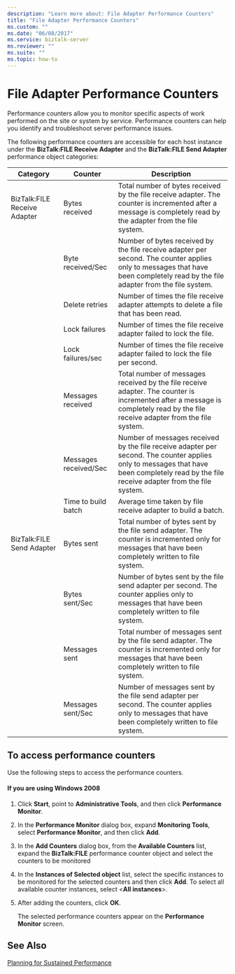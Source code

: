 ```yaml
---
description: "Learn more about: File Adapter Performance Counters"
title: "File Adapter Performance Counters"
ms.custom: ""
ms.date: "06/08/2017"
ms.service: biztalk-server
ms.reviewer: ""
ms.suite: ""
ms.topic: how-to
---
```

# File Adapter Performance Counters
Performance counters allow you to monitor specific aspects of work performed on the site or system by service. Performance counters can help you identify and troubleshoot server performance issues.  
  
 The following performance counters are accessible for each host instance under the **BizTalk:FILE Receive Adapter** and the **BizTalk:FILE Send Adapter** performance object categories:  
  
|**Category**|**Counter**|**Description**|  
|------------------|-----------------|---------------------|  
|BizTalk:FILE Receive Adapter|Bytes received|Total number of bytes received by the file receive adapter. The counter is incremented after a message is completely read by the adapter from the file system.|  
||Byte received/Sec|Number of bytes received by the file receive adapter per second. The counter applies only to messages that have been completely read by the file adapter from the file system.|  
||Delete retries|Number of times the file receive adapter attempts to delete a file that has been read.|  
||Lock failures|Number of times the file receive adapter failed to lock the file.|  
||Lock failures/sec|Number of times the file receive adapter failed to lock the file per second.|  
||Messages received|Total number of messages received by the file receive adapter. The counter is incremented after a message is completely read by the file receive adapter from the file system.|  
||Messages received/Sec|Number of messages received by the file receive adapter per second. The counter applies only to messages that have been completely read by the file receive adapter from the file system.|  
||Time to build batch|Average time taken by file receive adapter to build a batch.|  
|BizTalk:FILE Send Adapter|Bytes sent|Total number of bytes sent by the file send adapter. The counter is incremented only for messages that have been completely written to file system.|  
||Bytes sent/Sec|Number of bytes sent by the file send adapter per second. The counter applies only to messages that have been completely written to file system.|  
||Messages sent|Total number of messages sent by the file send adapter. The counter is incremented only for messages that have been completely written to file system.|  
||Messages sent/Sec|Number of messages sent by the file send adapter per second. The counter applies only to messages that have been completely written to file system.|  
  
## To access performance counters  
 Use the following steps to access the performance counters.  
  
#### If you are using Windows 2008  
  
1.  Click **Start**, point to **Administrative Tools**, and then click **Performance Monitor**.  
  
2.  In the **Performance Monitor** dialog box, expand **Monitoring Tools**, select **Performance Monitor**, and then click **Add**.  
  
3.  In the **Add Counters** dialog box, from the **Available Counters** list, expand the **BizTalk:FILE** performance counter object and select the counters to be monitored  
  
4.  In the **Instances of Selected object** list, select the specific instances to be monitored for the selected counters and then click **Add**.  To select all available counter instances, select \<**All instances**\>.  
  
5.  After adding the counters, click **OK**.  
  
     The selected performance counters appear on the **Performance Monitor** screen.  
  
## See Also  
 [Planning for Sustained Performance](../core/planning-for-sustained-performance.md)
